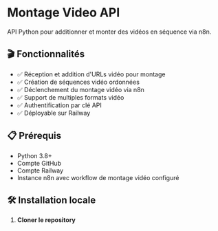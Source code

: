 # Montage Video API

API Python pour additionner et monter des vidéos en séquence via n8n.

## 🎬 Fonctionnalités

- ✅ Réception et addition d'URLs vidéo pour montage
- ✅ Création de séquences vidéo ordonnées
- ✅ Déclenchement du montage vidéo via n8n
- ✅ Support de multiples formats vidéo
- ✅ Authentification par clé API
- ✅ Déployable sur Railway

## 📋 Prérequis

- Python 3.8+
- Compte GitHub
- Compte Railway
- Instance n8n avec workflow de montage vidéo configuré

## 🛠️ Installation locale

1. **Cloner le repository**
```bash
